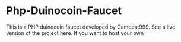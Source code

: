 # Php-Duinocoin-Faucet
This is a PHP duinocoin faucet developed by Gamecat999. See a live version of the project here. If you want to host your own
